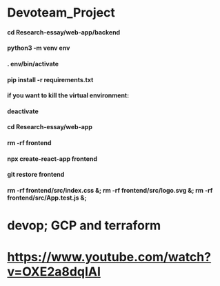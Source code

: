 # Devoteam_Project


#### cd Research-essay/web-app/backend
#### python3 -m venv env 
#### . env/bin/activate  
#### pip install -r requirements.txt
#### if you want to kill the virtual environment:
#### deactivate


#### cd Research-essay/web-app
#### rm -rf frontend
#### npx create-react-app frontend 
#### git restore frontend
#### rm -rf frontend/src/index.css &; rm -rf frontend/src/logo.svg &; rm -rf frontend/src/App.test.js &;

# devop; GCP and terraform
# https://www.youtube.com/watch?v=OXE2a8dqIAI
